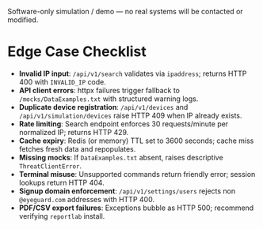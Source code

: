 ﻿Software-only simulation / demo — no real systems will be contacted or modified.
# Edge Case Checklist

- **Invalid IP input**: `/api/v1/search` validates via `ipaddress`; returns HTTP 400 with `INVALID_IP` code.
- **API client errors**: httpx failures trigger fallback to `/mocks/DataExamples.txt` with structured warning logs.
- **Duplicate device registration**: `/api/v1/devices` and `/api/v1/simulation/devices` raise HTTP 409 when IP already exists.
- **Rate limiting**: Search endpoint enforces 30 requests/minute per normalized IP; returns HTTP 429.
- **Cache expiry**: Redis (or memory) TTL set to 3600 seconds; cache miss fetches fresh data and repopulates.
- **Missing mocks**: If `DataExamples.txt` absent, raises descriptive `ThreatClientError`.
- **Terminal misuse**: Unsupported commands return friendly error; session lookups return HTTP 404.
- **Signup domain enforcement**: `/api/v1/settings/users` rejects non `@eyeguard.com` addresses with HTTP 400.
- **PDF/CSV export failures**: Exceptions bubble as HTTP 500; recommend verifying `reportlab` install.
